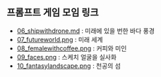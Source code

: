## 프롬프트 게임 모임 링크

- [06_shipwithdrone.md](https://labs.google/fx/tools/whisk/share/4i98fc69n0000) : 미래에 있을 번한 바다 풍경
- [07_futureworld.png](https://labs.google/fx/tools/whisk/share/55st7rhb8g000) : 미래 세계
- [08_femalewithcoffee.png](https://labs.google/fx/tools/whisk/share/4u35neq080000) : 커피와 미인
- [09_faces.png](https://labs.google/fx/tools/whisk/share/56s3728kf0000) : 스케치 얼굴을 실사화
- [10_fantasylandscape.png](https://labs.google/fx/tools/whisk/share/0cu60edde0000) : 천공의 섬
